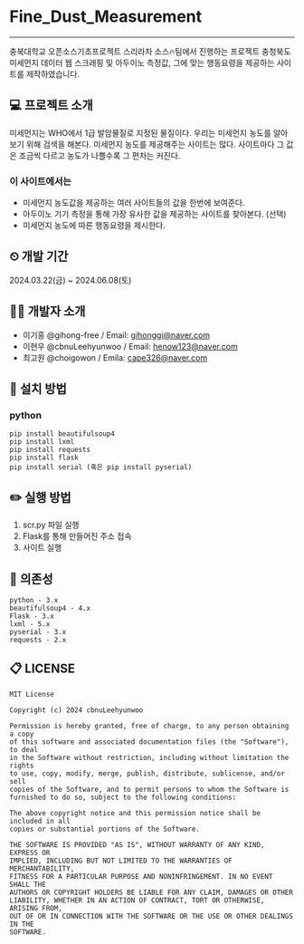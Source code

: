 # Fine_Dust_Measurement
---
충북대학교 오픈소스기초프로젝트 스리라차 소스🔥팀에서 진행하는 프로젝트
충청북도 미세먼지 데이터 웹 스크래핑 및 아두이노 측정값, 그에 맞는 행동요령을 제공하는 사이트를 제작하였습니다.


## 💻 프로젝트 소개
미세먼지는 WHO에서 1급 발암물질로 지정된 물질이다. 우리는 미세먼지 농도를 알아보기 위해 검색을 해본다. 미세먼지 농도를 제공해주는 사이트는 많다. 사이트마다 그 값은 조금씩 다르고 농도가 나쁠수록 그 편차는 커진다.
### 이 사이트에서는
- 미세먼지 농도값을 제공하는 여러 사이트들의 값을 한번에 보여준다.
- 아두이노 기기 측정을 통해 가장 유사한 값을 제공하는 사이트를 찾아본다. (선택)
- 미세먼지 농도에 따른 행동요령을 제시한다.


## ⏲ 개발 기간
2024.03.22(금) ~ 2024.06.08(토)


## 🧑‍💻 개발자 소개 
- 이기홍 @gihong-free / Email: gihonggi@naver.com
- 이현우 @cbnuLeehyunwoo / Email: henow123@naver.com
- 최고원 @choigowon / Emila: cape326@naver.com


## 💾 설치 방법
  ### python
  ```
  pip install beautifulsoup4
  pip install lxml
  pip install requests
  pip install flask
  pip install serial (혹은 pip install pyserial)
  ```


## ✏️ 실행 방법
1. scr.py 파일 실행
2. Flask를 통해 만들어진 주소 접속
3. 사이트 실행


## 📁 의존성
```
python - 3.x
beautifulsoup4 - 4.x
Flask - 3.x
lxml - 5.x
pyserial - 3.x
requests - 2.x
```


## 📋 LICENSE
```
MIT License

Copyright (c) 2024 cbnuLeehyunwoo

Permission is hereby granted, free of charge, to any person obtaining a copy
of this software and associated documentation files (the "Software"), to deal
in the Software without restriction, including without limitation the rights
to use, copy, modify, merge, publish, distribute, sublicense, and/or sell
copies of the Software, and to permit persons to whom the Software is
furnished to do so, subject to the following conditions:

The above copyright notice and this permission notice shall be included in all
copies or substantial portions of the Software.

THE SOFTWARE IS PROVIDED "AS IS", WITHOUT WARRANTY OF ANY KIND, EXPRESS OR
IMPLIED, INCLUDING BUT NOT LIMITED TO THE WARRANTIES OF MERCHANTABILITY,
FITNESS FOR A PARTICULAR PURPOSE AND NONINFRINGEMENT. IN NO EVENT SHALL THE
AUTHORS OR COPYRIGHT HOLDERS BE LIABLE FOR ANY CLAIM, DAMAGES OR OTHER
LIABILITY, WHETHER IN AN ACTION OF CONTRACT, TORT OR OTHERWISE, ARISING FROM,
OUT OF OR IN CONNECTION WITH THE SOFTWARE OR THE USE OR OTHER DEALINGS IN THE
SOFTWARE.
```
